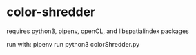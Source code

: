 # color-shredder

requires python3, pipenv, openCL, and libspatialindex packages

run with:
pipenv run python3 colorShredder.py